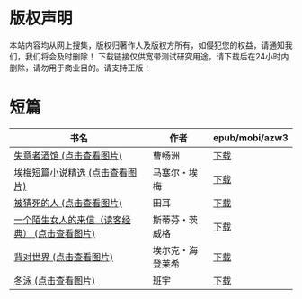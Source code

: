 # 版权声明

本站内容均从网上搜集，版权归著作人及版权方所有，如侵犯您的权益，请通知我们，我们将会及时删除！ 下载链接仅供宽带测试研究用途，请下载后在24小时内删除，请勿用于商业目的。请支持正版！

# 短篇

| 书名 | 作者 | epub/mobi/azw3 |
| --- | --- | --- |
| [失意者酒馆 (点击查看图片)](https://www.dushupai.com/attachment/2024/06/08/af61dbb30db0c412.jpg) | 曹畅洲 | [下载](https://url89.ctfile.com/f/31084289-1357048543-ac1644?p=8866) |
| [埃梅短篇小说精选 (点击查看图片)](https://www.dushupai.com/attachment/2024/06/08/2ec96c23e9eea0e0.jpg) | 马塞尔・埃梅 | [下载](https://url89.ctfile.com/f/31084289-1357046686-e8fde9?p=8866) |
| [被猜死的人 (点击查看图片)](https://www.dushupai.com/attachment/2024/06/07/509e8d1d0122a5aa.jpg) | 田耳 | [下载](https://url89.ctfile.com/f/31084289-1357036468-e0797b?p=8866) |
| [一个陌生女人的来信（读客经典） (点击查看图片)](https://www.dushupai.com/attachment/2024/06/06/019af64ff4170e43.jpg) | 斯蒂芬・茨威格 | [下载](https://url89.ctfile.com/f/31084289-1357033846-16f737?p=8866) |
| [背对世界 (点击查看图片)](https://www.dushupai.com/attachment/2024/06/06/55ffa41ce122e842.jpg) | 埃尔克・海登莱希 | [下载](https://url89.ctfile.com/f/31084289-1357031692-85e059?p=8866) |
| [冬泳 (点击查看图片)](https://www.dushupai.com/attachment/2024/06/04/d8ea6a91d8cc3204.jpg) | 班宇 | [下载](https://url89.ctfile.com/f/31084289-1357024318-af87d7?p=8866) |
